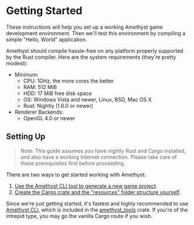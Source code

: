 # Getting Started

These instructions will help you set up a working Amethyst game development
environment. Then we'll test this environment by compiling a simple "Hello,
World" application.

Amethyst should compile hassle-free on any platform properly supported by the
Rust compiler. Here are the system requirements (they're pretty modest):

* Minimum:
  * CPU: 1GHz, the more cores the better
  * RAM: 512 MiB
  * HDD: 17 MiB free disk space
  * OS: Windows Vista and newer, Linux, BSD, Mac OS X
  * Rust: Nightly (1.6.0 or newer)
* Renderer Backends:
  * OpenGL 4.0 or newer

## Setting Up

> Note: This guide assumes you have nightly Rust and Cargo installed, and also
> have a working Internet connection. Please take care of these prerequisites
> first before proceeding.

There are two ways to get started working with Amethyst:

1. [Use the Amethyst CLI tool to generate a new game project][as].
2. [Create the Cargo crate and the "resources" folder structure yourself][ms].

[as]: ./getting_started/automatic_setup.html
[ms]: ./getting_started/manual_cargo_setup.html

Since we're just getting started, it's fastest and highly recommended to use
[Amethyst CLI][ac], which is included in the [amethyst_tools][at] crate. If
you're of the intrepid type, you may go the vanilla Cargo route if you wish.

[ac]: https://github.com/ebkalderon/amethyst_tools/tree/master/src/cli
[at]: https://github.com/ebkalderon/amethyst_tools
